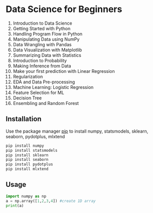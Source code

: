 # Data Science for Beginners
1. Introduction to Data Science
2. Getting Started with Python
3. Handling Program Flow in Python
4. Manipulating Data using NumPy
5. Data Wrangling with Pandas
6. Data Visualization with Matplotlib
7. Summarizing Data with Statistics
8. Introduction to Probability
9. Making Inference from Data
10. Make your first prediction with Linear Regression
11. Regularization
12. EDA and Data Pre-processing
13. Machine Learning: Logistic Regression
14. Feature Selection for ML
15. Decision Tree
16. Ensembling and Random Forest

## Installation

Use the package manager [pip](https://pip.pypa.io/en/stable/) to install numpy, statsmodels, sklearn, seaborn, pydotplus, mlxtend

```bash
pip install numpy
pip install statsmodels
pip install sklearn
pip install seaborn
pip install pydotplus
pip install mlxtend
```

## Usage

```python
import numpy as np
a = np.array([1,2,3,4]) #create 1D array
print(a)
```
